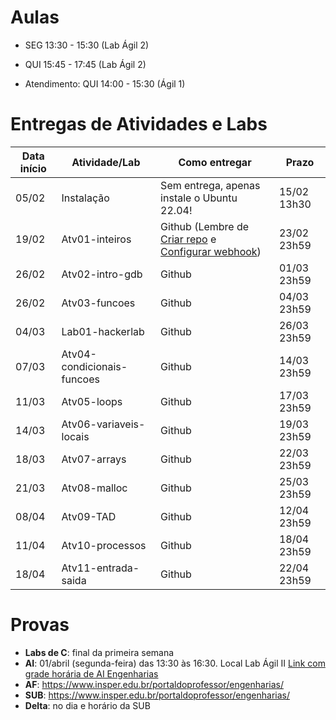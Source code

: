

# Aulas

* SEG 13:30 - 15:30 (Lab Ágil 2)
* QUI 15:45 - 17:45 (Lab Ágil 2)

* Atendimento: QUI 14:00 - 15:30 (Ágil 1)

# Entregas de Atividades e Labs


| Data início | Atividade/Lab                                                              | Como entregar   | Prazo              |
|-------------|----------------------------------------------------------------------------|-----------------|--------------------|
| 05/02 | Instalação | Sem entrega, apenas instale o Ubuntu 22.04! | 15/02 13h30 |
| 19/02 | Atv01-inteiros | Github (Lembre de [Criar repo](https://classroom.github.com/a/SQd1o1D9) e [Configurar webhook](tutorial_servidor_testes.pdf)) | 23/02 23h59 |
| 26/02 |Atv02-intro-gdb | Github | 01/03 23h59 |
| 26/02 | Atv03-funcoes | Github | 04/03 23h59 |
| 04/03 | Lab01-hackerlab  | Github | 26/03 23h59 |
| 07/03 | Atv04-condicionais-funcoes | Github | 14/03 23h59 |
| 11/03 | Atv05-loops | Github | 17/03 23h59 |
| 14/03 | Atv06-variaveis-locais | Github | 19/03 23h59 |
| 18/03 | Atv07-arrays | Github | 22/03 23h59 |
| 21/03 | Atv08-malloc  | Github | 25/03 23h59 |
| 08/04 | Atv09-TAD  | Github | 12/04 23h59 |
| 11/04 | Atv10-processos | Github | 18/04 23h59 |
| 18/04 | Atv11-entrada-saida | Github | 22/04 23h59 |



# Provas

- **Labs de C**: final da primeira semana
- **AI**:  01/abril (segunda-feira) das 13:30 às 16:30. Local Lab Ágil II [Link com grade horária de AI Engenharias](https://www.insper.edu.br/portaldoprofessor/wp-content/uploads/2015/02/GRADE_AVAL_INTER_2024-1_ENGENHARIA_DOCENTE_V2.pdf)  
- **AF**:  https://www.insper.edu.br/portaldoprofessor/engenharias/
- **SUB**: https://www.insper.edu.br/portaldoprofessor/engenharias/
- **Delta**: no dia e horário da SUB
